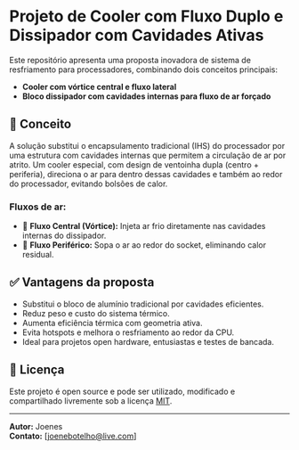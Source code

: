 # Projeto de Cooler com Fluxo Duplo e Dissipador com Cavidades Ativas

Este repositório apresenta uma proposta inovadora de sistema de resfriamento para processadores, combinando dois conceitos principais:

- **Cooler com vórtice central e fluxo lateral**
- **Bloco dissipador com cavidades internas para fluxo de ar forçado**

## 🧠 Conceito

A solução substitui o encapsulamento tradicional (IHS) do processador por uma estrutura com cavidades internas que permitem a circulação de ar por atrito. Um cooler especial, com design de ventoinha dupla (centro + periferia), direciona o ar para dentro dessas cavidades e também ao redor do processador, evitando bolsões de calor.

### Fluxos de ar:

- 🔁 **Fluxo Central (Vórtice):** Injeta ar frio diretamente nas cavidades internas do dissipador.
- 🔄 **Fluxo Periférico:** Sopa o ar ao redor do socket, eliminando calor residual.


## ✅ Vantagens da proposta

- Substitui o bloco de alumínio tradicional por cavidades eficientes.
- Reduz peso e custo do sistema térmico.
- Aumenta eficiência térmica com geometria ativa.
- Evita hotspots e melhora o resfriamento ao redor da CPU.
- Ideal para projetos open hardware, entusiastas e testes de bancada.

## 📘 Licença

Este projeto é open source e pode ser utilizado, modificado e compartilhado livremente sob a licença [MIT](LICENSE).

---

**Autor:** Joenes  
**Contato:** [joenebotelho@live.com]